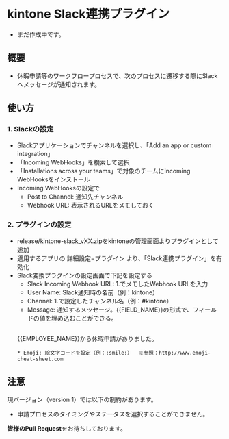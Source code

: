 # kintone Slack連携プラグイン

* まだ作成中です。

## 概要

* 休暇申請等のワークフロープロセスで、次のプロセスに遷移する際にSlackへメッセージが通知されます。

## 使い方

### 1. Slackの設定

* Slackアプリケーションでチャンネルを選択し、「Add an app or custom integration」
* 「Incoming WebHooks」を検索して選択
* 「Installations across your teams」で対象のチームにIncoming WebHooksをインストール
* Incoming WebHooksの設定で
  * Post to Channel: 通知先チャンネル
  * Webhook URL: 表示されるURLをメモしておく

### 2. プラグインの設定

* release/kintone-slack_vXX.zipをkintoneの管理画面よりプラグインとして追加
* 適用するアプリの 詳細設定−プラグイン より、「Slack連携プラグイン」を有効化
* Slack変換プラグインの設定画面で下記を設定する
  * Slack Incoming Webhook URL: 1.でメモしたWebhook URLを入力
  * User Name: Slack通知時の名前（例：kintone）
  * Channel: 1.で設定したチャンネル名（例：#kintone）
  * Message: 通知するメッセージ。{{FIELD_NAME}}の形式で、フィールドの値を埋め込むことができる。
    ```
   {{EMPLOYEE_NAME}}から休暇申請がありました。
    ```
  * Emoji: 絵文字コードを設定（例：:smile:）  ※参照：http://www.emoji-cheat-sheet.com

## 注意

現バージョン（version 1）では以下の制約があります。

* 申請プロセスのタイミングやステータスを選択することができません。

**皆様のPull Request**をお待ちしております。
